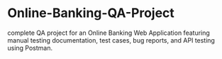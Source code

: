 # Online-Banking-QA-Project
 complete QA project for an Online Banking Web Application featuring manual testing documentation, test cases, bug reports, and API testing using Postman.

